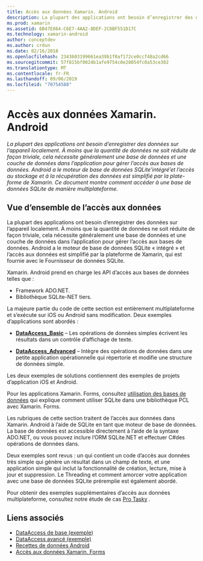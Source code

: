```yaml
---
title: Accès aux données Xamarin. Android
description: La plupart des applications ont besoin d’enregistrer des données sur l’appareil localement. À moins que la quantité de données ne soit réduite de façon triviale, cela nécessite généralement une base de données et une couche de données dans l’application pour gérer l’accès aux bases de données.  Android a le moteur de base de données SQLite’intégré’et l’accès au stockage et à la récupération des données est simplifié par la plate-forme de Xamarin. Ce document montre comment accéder à une base de données SQLite de manière multiplateforme.
ms.prod: xamarin
ms.assetid: 6B47E864-C6E7-4AA2-8DEF-2C8BF551D17C
ms.technology: xamarin-android
author: conceptdev
ms.author: crdun
ms.date: 02/16/2018
ms.openlocfilehash: 2343603199661ea39b1f0af172ce0ccf48a2cd66
ms.sourcegitcommit: 57f815bf0024b1afe9754c0e28054fc0a53ce302
ms.translationtype: MT
ms.contentlocale: fr-FR
ms.lasthandoff: 09/06/2019
ms.locfileid: "70754588"
---
```

# <a name="xamarinandroid-data-access"></a>Accès aux données Xamarin. Android

_La plupart des applications ont besoin d’enregistrer des données sur l’appareil localement. À moins que la quantité de données ne soit réduite de façon triviale, cela nécessite généralement une base de données et une couche de données dans l’application pour gérer l’accès aux bases de données.  Android a le moteur de base de données SQLite’intégré’et l’accès au stockage et à la récupération des données est simplifié par la plate-forme de Xamarin. Ce document montre comment accéder à une base de données SQLite de manière multiplateforme._

## <a name="data-access-overview"></a>Vue d’ensemble de l’accès aux données

La plupart des applications ont besoin d’enregistrer des données sur l’appareil localement. À moins que la quantité de données ne soit réduite de façon triviale, cela nécessite généralement une base de données et une couche de données dans l’application pour gérer l’accès aux bases de données. Android a le moteur de base de données SQLite « intégré » et l’accès aux données est simplifié par la plateforme de Xamarin, qui est fournie avec le Fournisseur de données SQLite.

Xamarin. Android prend en charge les API d’accès aux bases de données telles que :

- Framework ADO.NET.
- Bibliothèque SQLite-NET tiers.

La majeure partie du code de cette section est entièrement multiplateforme et s’exécute sur iOS ou Android sans modification. Deux exemples d’applications sont abordés :

- [**DataAccess_Basic**](https://github.com/xamarin/mobile-samples/tree/master/DataAccess/Basic) &ndash; Les opérations de données simples écrivent les résultats dans un contrôle d’affichage de texte.

- [**DataAccess_Advanced**](https://github.com/xamarin/mobile-samples/tree/master/DataAccess/Advanced) &ndash; Intègre des opérations de données dans une petite application opérationnelle qui répertorie et modifie une structure de données simple.

Les deux exemples de solutions contiennent des exemples de projets d’application iOS et Android.

Pour les applications Xamarin. Forms, consultez [utilisation des bases de données](~/xamarin-forms/data-cloud/data/databases.md) qui explique comment utiliser SQLite dans une bibliothèque PCL avec Xamarin. Forms.

Les rubriques de cette section traitent de l’accès aux données dans Xamarin. Android à l’aide de SQLite en tant que moteur de base de données. La base de données est accessible directement à l’aide de la syntaxe ADO.NET, ou vous pouvez inclure l’ORM SQLite.NET et effectuer C#des opérations de données dans.

Deux exemples sont revus : un qui contient un code d’accès aux données très simple qui génère un résultat dans un champ de texte, et une application simple qui inclut la fonctionnalité de création, lecture, mise à jour et suppression. Le Threading et comment amorcer votre application avec une base de données SQLite préremplie est également abordé.

Pour obtenir des exemples supplémentaires d’accès aux données multiplateforme, consultez notre étude de cas [Pro Tasky](~/cross-platform/app-fundamentals/building-cross-platform-applications/case-study-tasky.md) .

## <a name="related-links"></a>Liens associés

- [DataAccess de base (exemple)](https://github.com/xamarin/mobile-samples/tree/master/DataAccess/Basic)
- [DataAccess avancé (exemple)](https://github.com/xamarin/mobile-samples/tree/master/DataAccess/Advanced)
- [Recettes de données Android](https://github.com/xamarin/recipes/tree/master/Recipes/android/data)
- [Accès aux données Xamarin. Forms](~/xamarin-forms/data-cloud/data/databases.md)

